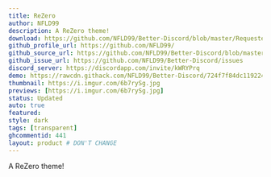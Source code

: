 ```yaml
---
title: ReZero
author: NFLD99
description: A ReZero theme!
download: https://github.com/NFLD99/Better-Discord/blob/master/Requested/Updated/ReZero.theme.css
github_profile_url: https://github.com/NFLD99/
github_source_url: https://github.com/NFLD99/Better-Discord/blob/master/Requested/Updated/ReZero.theme.css
github_issue_url: https://github.com/NFLD99/Better-Discord/issues
discord_server: https://discordapp.com/invite/kWRYPrq
demo: https://rawcdn.githack.com/NFLD99/Better-Discord/724f7f84dc119224e397a20c85e509ba32285052/Requested/Updated/ReZero.theme.css
thumbnail: https://i.imgur.com/6b7rySg.jpg
previews: [https://i.imgur.com/6b7rySg.jpg]
status: Updated
auto: true
featured: 
style: dark
tags: [transparent]
ghcommentid: 441
layout: product # DON'T CHANGE
---
```

A ReZero theme!